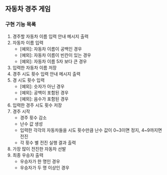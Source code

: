 ## 자동차 경주 게임

### 구현 기능 목록

1. 경주할 자동차 이름 입력 안내 메시지 출력
2. 자동차 이름 입력
    - [예외]: 자동차 이름이 공백인 경우
    - [예외]: 자동차 이름이 빈칸이 있는 경우
    - [예외]: 자동차 이름 5자 보다 큰 경우
3. 입력한 자동차 이름 저장
4. 경주 시도 횟수 입력 안내 메시지 출력
5. 경 시도 횟수 입력
    - [예외]: 슷자가 아닌 경우
    - [예외]: 공백이 포함된 경우
    - [예외]: 음수가 포함된 경우
6. 입력한 경주 시도 횟수 저장
7. 경주 시작
   - 경주 횟수 감소 
   - 난수 값 생성
   - 입력한 각각의 자동차들을 시도 횟수만큼 난수 값이 0~3이면 정지, 4~9까지면 전진 
   - 각 횟수 별 전진 실행 결과 출력
8. 가장 많이 전진한 자동차 선발
9. 최종 우승자 출력
   - 우승자가 한 명인 경우
   - 우승자가 두 명 이상인 경우
